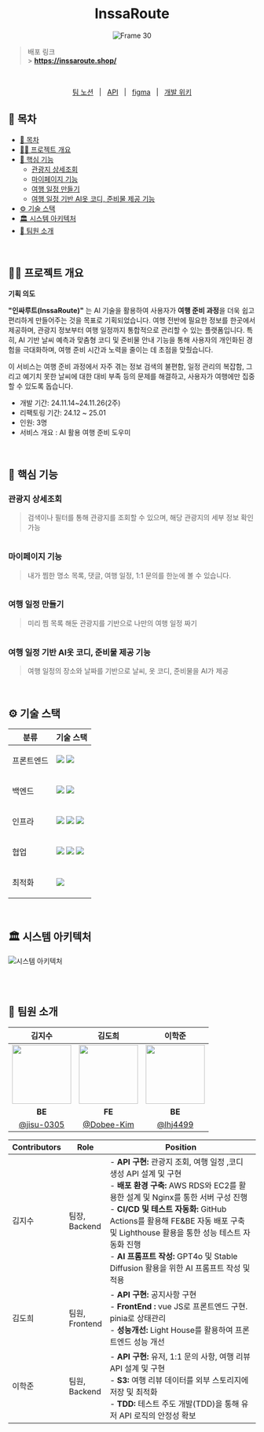 <div align="center">
  <h1>InssaRoute</h1>
  
![Frame 30](https://github.com/user-attachments/assets/56d458ad-0045-4eb4-b42a-41bcb32af5a6)
</div>

> 배포 링크 <br /> > **https://inssaroute.shop/**

<br/>

<p align=center>
  <a href="https://yielding-pike-9c7.notion.site/13ce585db66380f4ac8df4d790f9dd47?pvs=4">팀 노션</a>
  &nbsp; | &nbsp; 
  <a href="https://yielding-pike-9c7.notion.site/API-13ce585db66381fa9210f616f6b4bdb9?pvs=4">API</a>
  &nbsp; | &nbsp;
  <a href="https://www.figma.com/design/yGWR9UIIeBTkSix45Bh8hk/Ssafy-Trip?node-id=179445-1347&t=a5jaxiQf6383rUV3-1">figma</a> 
  &nbsp; | &nbsp; 
  <a href="https://yielding-pike-9c7.notion.site/13ce585db663819c97f8d9910fd94a2f?v=13ce585db663818e98c4000c4092200f&pvs=4">개발 위키</a>
</p>


## 📄 목차

- [📄 목차](#-목차)
- [✍🏻 프로젝트 개요](#-프로젝트-개요)
- [🚀 핵심 기능](#-핵심-기능)
  - [관광지 상세조회](#관광지-상세조회)
  - [마이페이지 기능](#마이페이지-기능)
  - [여행 일정 만들기](#여행-일정-만들기)
  - [여행 일정 기반 AI옷 코디, 준비물 제공 기능](#여행-일정-기반-ai옷-코디-준비물-제공-기능)
- [⚙️ 기술 스택](#️-기술-스택)
- [🏛️ 시스템 아키텍처](#️-시스템-아키텍처)
- [🧡 팀원 소개](#-팀원-소개)

<br />

## ✍🏻 프로젝트 개요
**기획 의도**

**"인싸루트(InssaRoute)"** 는 AI 기술을 활용하여 사용자가 **여행 준비 과정**을 더욱 쉽고 편리하게 만들어주는 것을 목표로 기획되었습니다. 여행 전반에 필요한 정보를 한곳에서 제공하며, 관광지 정보부터 여행 일정까지 통합적으로 관리할 수 있는 플랫폼입니다. 특히, AI 기반 날씨 예측과 맞춤형 코디 및 준비물 안내 기능을 통해 사용자의 개인화된 경험을 극대화하며, 여행 준비 시간과 노력을 줄이는 데 초점을 맞췄습니다.

이 서비스는 여행 준비 과정에서 자주 겪는 정보 검색의 불편함, 일정 관리의 복잡함, 그리고 예기치 못한 날씨에 대한 대비 부족 등의 문제를 해결하고, 사용자가 여행에만 집중할 수 있도록 돕습니다.

</aside>

- 개발 기간: 24.11.14~24.11.26(2주)
- 리팩토링 기간: 24.12 ~ 25.01
- 인원: 3명
- 서비스 개요 : AI 활용 여행 준비 도우미

<br />

## 🚀 핵심 기능

### 관광지 상세조회

> 검색이나 필터를 통해 관광지를 조회할 수 있으며, 해당 관광지의 세부 정보 확인 가능
<img alt='' src="https://github.com/user-attachments/assets/269f5f8f-daf8-413a-8048-3c188c3e1306" />

</aside>

### 마이페이지 기능

> 내가 찜한 명소 목록, 댓글, 여행 일정, 1:1 문의를 한눈에 볼 수 있습니다.

<img alt='' src="https://github.com/user-attachments/assets/6c9b1ee8-501e-4fb9-a29c-41147d4f0fce" />

### 여행 일정 만들기

> 미리 찜 목록 해둔 관광지를 기반으로 나만의 여행 일정 짜기

<img alt='' src="https://github.com/user-attachments/assets/42b51ce9-2249-4438-ac21-f7ed2485d646" />

### 여행 일정 기반 AI옷 코디, 준비물 제공 기능

> 여행 일정의 장소와 날짜를 기반으로 날씨, 옷 코디, 준비물을 AI가 제공

<img alt='' src="https://github.com/user-attachments/assets/5bf74f6c-602d-477c-8d8c-66b80e3ac38b" />

<img alt='' src="" />

<br />

## ⚙️ 기술 스택

<table>
    <thead>
        <tr>
            <th>분류</th>
            <th>기술 스택</th>
        </tr>
    </thead>
    <tbody>
        <tr>
            <td>
                  <p>프론트엔드</p>
            </td>
            <td>
                  <img src="https://img.shields.io/badge/Vue.js-35495E?logo=vue.js&logoColor=4FC08D">
                  <img src="https://img.shields.io/badge/Vuetify-1867C0?logo=vuetify&logoColor=AEDDFF">
            </td>
        </tr>
        <tr>
            <td>
                <p>백엔드</p>
            </td>
            <td>
                <img src="https://img.shields.io/badge/Java-007396?logo=java&logoColor=white"/>
                <img src="https://img.shields.io/badge/Spring-6DB33F?logo=spring&logoColor=white">
            </td>
        </tr>
        <tr>
            <td>
                <p>인프라</p>
            </td>
            <td>
                <img src="https://img.shields.io/badge/Nginx-009639?logo=nginx&logoColor=white">
                <img src="https://img.shields.io/badge/GitHub%20Actions-2088FF?logo=github-actions&logoColor=white">
                 <img src="https://img.shields.io/badge/Amazon%20AWS-232F3E?logo=amazon-aws&logoColor=white">
            </td>
        </tr>
        <tr>
            <td>
                <p>협업</p>
            </td>
            <td>
                <img src="https://img.shields.io/badge/Notion-000000?logo=notion&logoColor=white">
                <img src="https://img.shields.io/badge/GitHub-181717?logo=github&logoColor=white">
                <img src="https://img.shields.io/badge/Figma-F24E1E?logo=figma&logoColor=white">
            </td>
        </tr>
                <tr>
            <td>
                <p>최적화</p>
            </td>
            <td>
                <img src="https://img.shields.io/badge/Lighthouse-F44B21?logo=lighthouse&logoColor=white">
            </td>
        </tr>
    </tbody>
</table>

<br />

## 🏛️ 시스템 아키텍처

![시스템 아키텍처](https://github.com/user-attachments/assets/8f1c6401-ba72-4edc-8152-78ee1ba32a05)

<br />

<br />

## 🧡 팀원 소개

|                                                       김지수                                                        |                                                  김도희                                                  |                 이학준                 |
| :-----------------------------------------------------------------------------------------------------------------: | :------------------------------------------------------------------------------------------------------: | :------------------------------------: |
| <img src="https://github.com/LuizyHub/exam-lab/assets/120697456/5392a423-dc8e-447d-bbb4-c2df055653a3" width="120"/> | <img src="https://github.com/user-attachments/assets/d1b74ee8-6dec-4bda-bf70-b99f38e7b2a7" width="120"/> |       <img src="https://github.com/user-attachments/assets/e1d49703-5fb7-4537-9e3d-1f24dee610c7" width="120" />       |
|                                                       **BE**                                                        |                                                  **FE**                                                  |       **BE**       |
|                                     [@jisu-0305](https://github.com/jisu-0305)                                      |                                [@Dobee-Kim](https://github.com/Dobee-Kim)                                | [@lhj4499](https://github.com/lhj4499) |

| Contributors | Role                  | Position                                                                                                                                                                                                                                                                                                                                                                               |
| ------------ | --------------------- | -------------------------------------------------------------------------------------------------------------------------------------------------------------------------------------------------------------------------------------------------------------------------------------------------------------------------------------------------------------------------------------- |
| 김지수       | 팀장, <br /> Backend  | - **API 구현:** 관광지 조회, 여행 일정 ,코디 생성 API 설계 및 구현 <br> - **배포 환경 구축:** AWS RDS와 EC2를 활용한 설계 및 Nginx를 통한 서버 구성 진행 <br> - **CI/CD 및 테스트 자동화:** GitHub Actions를 활용해 FE&BE 자동 배포 구축 및 Lighthouse 활용을 통한 성능 테스트 자동화 진행 <br> - **AI 프롬프트 작성:** GPT4o 및 Stable Diffusion 활용을 위한 AI 프롬프트 작성 및 적용 |
| 김도희       | 팀원, <br /> Frontend | - **API 구현:** 공지사항 구현 <br> - **FrontEnd :** vue JS로 프론트엔드 구현. pinia로 상태관리  <br> - **성능개선:** Light House를 활용하여 프론트엔드 성능 개선                                                                                                                                                                                                                       |
| 이학준       | 팀원, <br /> Backend  | - **API 구현:** 유저, 1:1 문의 사항, 여행 리뷰 API 설계 및 구현 <br> - **S3:** 여행 리뷰 데이터를 외부 스토리지에 저장 및 최적화 <br> - **TDD:** 테스트 주도 개발(TDD)을 통해 유저 API 로직의 안정성 확보                                                                                                                                                                              |
